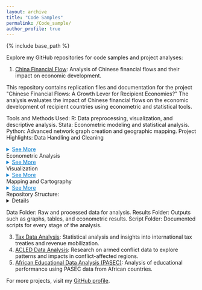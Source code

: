 ```yaml
---
layout: archive
title: "Code Samples"
permalink: /Code_sample/
author_profile: true
---
```


{% include base_path %}

Explore my GitHub repositories for code samples and project analyses:

1. [China Financial Flow](https://github.com/aw0007/China-financial-flow): Analysis of Chinese financial flows and their impact on economic development.

This repository contains replication files and documentation for the project "Chinese Financial Flows: A Growth Lever for Recipient Economies?" The analysis evaluates the impact of Chinese financial flows on the economic development of recipient countries using econometric and statistical tools.

Tools and Methods Used:
R: Data preprocessing, visualization, and descriptive analysis.
Stata: Econometric modeling and statistical analysis.
Python: Advanced network graph creation and geographic mapping.
Project Highlights:
Data Handling and Cleaning

<details> <summary style="cursor: pointer; color: #007acc; text-decoration: underline;">See More</summary> - Extensive processing of raw data from various sources. - Integration of control variables for robust analysis. - Creation of intermediate and final datasets for econometric models. </details>
Econometric Analysis

<details> <summary style="cursor: pointer; color: #007acc; text-decoration: underline;">See More</summary> - Estimation of impacts using advanced econometric models. - Sub-sample analyses for Africa, Americas, and Asia to capture regional differences. - Examination of gross fixed capital formation as a key development outcome. - Use of within-country, instrumental variable, and dynamic panel methods. </details>
Visualization


<details> <summary style="cursor: pointer; color: #007acc; text-decoration: underline;">See More</summary> - Graphs and maps illustrating Chinese financial flows, investments, and project distributions. - Network graphs showing connections between China and recipient countries. - Heatmaps and time-series visuals for trends over time. </details>
Mapping and Cartography

<details> <summary style="cursor: pointer; color: #007acc; text-decoration: underline;">See More</summary> - Geospatial mapping of projects using precise geographic coordinates. - Country-level mapping to highlight the dispersion of Chinese investments globally. - Interactive maps for user exploration of investment patterns. </details>
Repository Structure:

<details> <summary>Details</summary> - **Estimation of impacts using advanced econometric models.** - **Sub-sample analyses for Africa, Americas, and Asia to capture regional differences.** - **Examination of gross fixed capital formation as a key development outcome.** - **Use of within-country, instrumental variable, and dynamic panel methods.** </details>

Data Folder: Raw and processed data for analysis.
Results Folder: Outputs such as graphs, tables, and econometric results.
Script Folder: Documented scripts for every stage of the analysis.

3. [Tax Data Analysis](https://github.com/aw0007/Tax-Data-Analysis): Statistical analysis and insights into international tax treaties and revenue mobilization.
4. [ACLED Data Analysis](https://github.com/aw0007/Acled-Data-Analysis): Research on armed conflict data to explore patterns and impacts in conflict-affected regions.
5. [African Educational Data Analysis (PASEC)](https://github.com/aw0007/AFrican-Educational-Data-Analysis-PASSEC): Analysis of educational performance using PASEC data from African countries.

For more projects, visit my [GitHub profile](https://github.com/aw0007).
